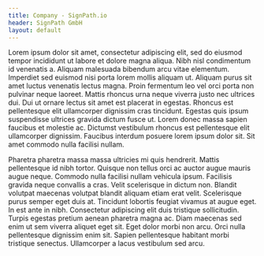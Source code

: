 ```yaml
---
title: Company - SignPath.io
header: SignPath GmbH
layout: default
---
```


Lorem ipsum dolor sit amet, consectetur adipiscing elit, sed do eiusmod tempor incididunt ut labore et dolore magna aliqua. Nibh nisl condimentum id venenatis a. Aliquam malesuada bibendum arcu vitae elementum. Imperdiet sed euismod nisi porta lorem mollis aliquam ut. Aliquam purus sit amet luctus venenatis lectus magna. Proin fermentum leo vel orci porta non pulvinar neque laoreet. Mattis rhoncus urna neque viverra justo nec ultrices dui. Dui ut ornare lectus sit amet est placerat in egestas. Rhoncus est pellentesque elit ullamcorper dignissim cras tincidunt. Egestas quis ipsum suspendisse ultrices gravida dictum fusce ut. Lorem donec massa sapien faucibus et molestie ac. Dictumst vestibulum rhoncus est pellentesque elit ullamcorper dignissim. Faucibus interdum posuere lorem ipsum dolor sit. Sit amet commodo nulla facilisi nullam.

Pharetra pharetra massa massa ultricies mi quis hendrerit. Mattis pellentesque id nibh tortor. Quisque non tellus orci ac auctor augue mauris augue neque. Commodo nulla facilisi nullam vehicula ipsum. Facilisis gravida neque convallis a cras. Velit scelerisque in dictum non. Blandit volutpat maecenas volutpat blandit aliquam etiam erat velit. Scelerisque purus semper eget duis at. Tincidunt lobortis feugiat vivamus at augue eget. In est ante in nibh. Consectetur adipiscing elit duis tristique sollicitudin. Turpis egestas pretium aenean pharetra magna ac. Diam maecenas sed enim ut sem viverra aliquet eget sit. Eget dolor morbi non arcu. Orci nulla pellentesque dignissim enim sit. Sapien pellentesque habitant morbi tristique senectus. Ullamcorper a lacus vestibulum sed arcu.